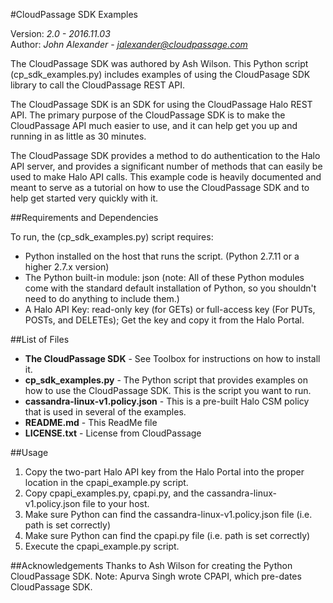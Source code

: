 #CloudPassage SDK Examples

Version: *2.0 - 2016.11.03*
<br />
Author: *John Alexander* - *jalexander@cloudpassage.com*

The CloudPassage SDK was authored by Ash Wilson. This Python script (cp_sdk_examples.py) includes
examples of using the CloudPasage SDK library to call the CloudPassage REST API.

The CloudPassage SDK is an SDK for using the CloudPassage Halo REST API. The primary purpose
of the CloudPassage SDK is to make the CloudPassage API much easier to use, and it can help get you up
and running in as little as 30 minutes. 

The CloudPassage SDK provides a method to do authentication to the Halo API server, and provides
a significant number of methods that can easily be used to make Halo API calls. 
This example code is heavily documented and meant to serve as a tutorial on how to use the
CloudPassage SDK and to help get started very quickly with it.

##Requirements and Dependencies

To run, the (cp_sdk_examples.py) script requires:

* Python installed on the host that runs the script. (Python 2.7.11 or a higher 2.7.x version)
* The Python built-in module: json (note: All of these Python modules come with the standard default installation of Python, so you shouldn't need to do anything to include them.)
* A Halo API Key: read-only key (for GETs) or full-access key (For PUTs, POSTs, and DELETEs); Get the key and copy it from the Halo Portal.


##List of Files

* **The CloudPassage SDK** - See Toolbox for instructions on how to install it.
* **cp_sdk_examples.py**  -  The Python script that provides examples on how to use the CloudPassage SDK. This is the script you want to run.
* **cassandra-linux-v1.policy.json**  -  This is a pre-built Halo CSM policy that is used in several of the examples.
* **README.md**  -  This ReadMe file
* **LICENSE.txt**  -  License from CloudPassage



##Usage

1. Copy the two-part Halo API key from the Halo Portal into the proper location in the cpapi_example.py script.
2. Copy cpapi_examples.py, cpapi.py, and the cassandra-linux-v1.policy.json file to your host.
2. Make sure Python can find the cassandra-linux-v1.policy.json file (i.e. path is set correctly)
3. Make sure Python can find the cpapi.py file (i.e. path is set correctly)
4. Execute the cpapi_example.py script.

##Acknowledgements
Thanks to Ash Wilson for creating the Python CloudPassage SDK.
Note: Apurva Singh wrote CPAPI, which pre-dates CloudPassage SDK.

<!---
#CPTAGS:community-supported api-example
#TBICON:images/python_icon.png
-->

